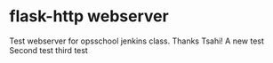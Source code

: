 # flask-http webserver
Test webserver for opsschool jenkins class. Thanks Tsahi!
A new test
Second test
third test
